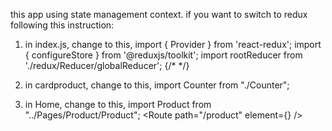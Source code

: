 this app using state management context. if you want to switch to redux following this instruction:

1. in index.js, change to this,
import { Provider } from 'react-redux';
import { configureStore } from '@reduxjs/toolkit';
import rootReducer from './redux/Reducer/globalReducer';
{/* <Provider store={storeRedux}>
    <Home />
</Provider> */}

2. in cardproduct, change to this,
import Counter from "./Counter";
<Counter />

3. in Home, change to this,
import Product from "../Pages/Product/Product";
<Route path="/product" element={<Product />} />
